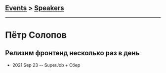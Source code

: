 ## [Events](../README.md) > [Speakers](../speakers.md)
---

# Пётр Солопов

## Релизим фронтенд несколько раз в день
- 2021 Sep 23 -- SuperJob + Сбер    
